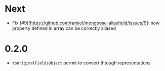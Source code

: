 # Next

- Fix (#9)[https://github.com/ramiel/mongoose-aliasfield/issues/9]: now property defined in array can be correctly aliased

# 0.2.0

- `toOriginalFieldsObject` permit to convert thtough representations
